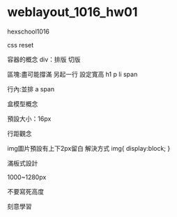 # weblayout_1016_hw01
hexschool1016

css reset

容器的概念
div：排版 切版

區塊:盡可能撐滿 另起一行 設定寬高
h1 p li span

行內:並排 
a span

盒模型概念

預設大小：16px

行距觀念

img圖片預設有上下2px留白
解決方式
img{
    display:block;
}


滿板式設計

1000~1280px

不要寫死高度

刻意學習
